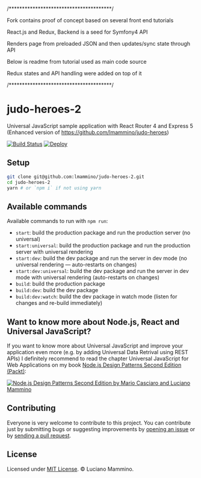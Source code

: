 /***************************************/

Fork contains proof of concept based on several front end tutorials

React.js and Redux, Backend is a seed for Symfony4 API

Renders page from preloaded JSON and then updates/sync state through API

Below is readme from tutorial used as main code source

Redux states and API handling were added on top of it

/***************************************/


# judo-heroes-2

Universal JavaScript sample application with React Router 4 and Express 5 (Enhanced version of https://github.com/lmammino/judo-heroes)

[![Build Status](https://travis-ci.org/lmammino/judo-heroes-2.svg?branch=master)](https://travis-ci.org/lmammino/judo-heroes-2)
[![Deploy](https://www.herokucdn.com/deploy/button.svg)](https://heroku.com/deploy)

## Setup

```bash
git clone git@github.com:lmammino/judo-heroes-2.git
cd judo-heroes-2
yarn # or `npm i` if not using yarn
```

## Available commands

Available commands to run with `npm run`:

 - `start`: build the production package and run the production server (no universal)
 - `start:universal`: build the production package and run the production server with universal rendering
 - `start:dev`: build the dev package and run the server in dev mode (no universal rendering — auto-restarts on changes)
 - `start:dev:universal`: build the dev package and run the server in dev mode with universal rendering (auto-restarts on changes)
 - `build`: build the production package
 - `build:dev`: build the dev package
 - `build:dev:watch`: build the dev package in watch mode (listen for changes and re-build immediately)


 ## Want to know more about Node.js, React and Universal JavaScript?

 If you want to know more about Universal JavaScript and improve your application even more (e.g. by adding Universal Data Retrival using REST APIs) I definitely recommend to read the chapter Universal JavaScript for Web Applications on my book [Node.js Design Patterns Second Edition (Packt)](https://www.nodejsdesignpatterns.com/):

 [![Node.js Design Patterns Second Edition by Mario Casciaro and Luciano Mammino](https://cdn.scotch.io/22/v1m65E8Te2tboZO7MvOA_book-cover-nodejs-design-patterns.png)](https://www.nodejsdesignpatterns.com/)


 ## Contributing

 Everyone is very welcome to contribute to this project.
 You can contribute just by submitting bugs or suggesting improvements by
 [opening an issue](https://github.com/lmammino/judo-heroes-2/issues) or by [sending a pull request](https://github.com/lmammino/judo-heroes-2/pulls).

 ## License
 Licensed under [MIT License](LICENSE). © Luciano Mammino.
